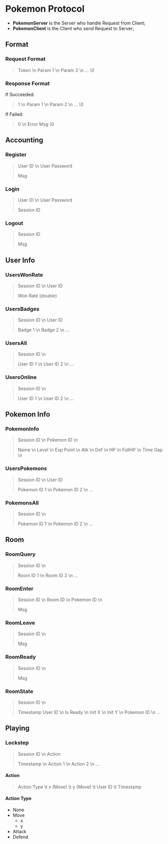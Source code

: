 # Pokemon Protocol

- **PokemonServer** is the Server who handle Request from Client;
- **PokemonClient** is the Client who send Request to Server;

## Format

### Request Format

> Token \n
> Param 1 \n
> Param 2 \n
> ...
> \0

### Response Format

If Succeeded:

> 1 \n
> Param 1 \n
> Param 2 \n
> ...
> \0

If Failed:

> 0 \n
> Error Msg
> \0

## Accounting

### Register

> User ID \n
> User Password
>
> Msg

### Login

> User ID \n
> User Password
>
> Session ID

### Logout

> Session ID
>
> Msg

## User Info

### UsersWonRate

> Session ID \n
> User ID
>
> Won Rate (double)

### UsersBadges

> Session ID \n
> User ID
>
> Badge 1 \n
> Badge 2 \n
> ...

### UsersAll

> Session ID \n
>
> User ID 1 \n
> User ID 2 \n
> ...

### UsersOnline

> Session ID \n
>
> User ID 1 \n
> User ID 2 \n
> ...

## Pokemon Info

### PokemonInfo

> Session ID \n
> Pokemon ID \n
>
> Name \n
> Level \n
> Exp Point \n
> Atk \n
> Def \n
> HP \n
> FullHP \n
> Time Gap \n

### UsersPokemons

> Session ID \n
> User ID
>
> Pokemon ID 1 \n
> Pokemon ID 2 \n
> ...

### PokemonsAll

> Session ID \n
>
> Pokemon ID 1 \n
> Pokemon ID 2 \n
> ...

## Room

### RoomQuery

> Session ID \n
>
> Room ID 1 \n
> Room ID 2 \n
> ...

### RoomEnter

> Session ID \n
> Room ID \n
> Pokemon ID \n
>
> Msg

### RoomLeave

> Session ID \n
>
> Msg

### RoomReady

> Session ID \n
>
> Msg

### RoomState

> Session ID \n
>
> Timestamp
> User ID \n
> Is Ready \n
> Init X \n
> Init Y \n
> Pokemon ID \n
> ...

## Playing

### Lockstep

> Session ID \n
> Action
>
> Timestamp \n
> Action 1 \n
> Action 2 \n
> ...

#### Action

> Action Type \t
> x (Move) \t
> y (Move) \t
> User ID \t
> Timestamp

#### Action Type

- None
- Move
  - x
  - y
- Attack
- Defend